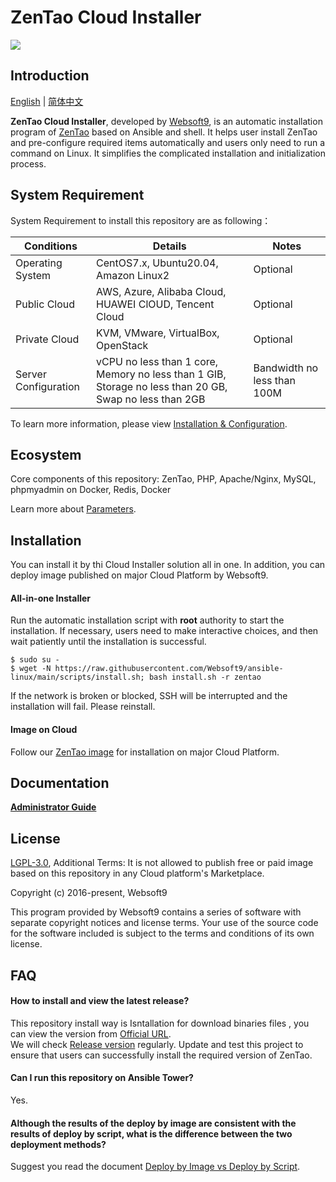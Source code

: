 # ZenTao Cloud Installer

![](https://libs.websoft9.com/common/websott9-cloud-installer.png) 

## Introduction

[English](/README.md) | [简体中文](/README-zh.md)  

**ZenTao Cloud Installer**, developed by [Websoft9](https://www.websoft9.com), is an automatic installation program of [ZenTao](https://www.zentao.net/) based on Ansible and shell. It helps user install ZenTao and pre-configure required items automatically and users only need to run a command on Linux. It simplifies the complicated installation and initialization process.  

## System Requirement

System Requirement to install this repository are as following：

| Conditions       | Details                               | Notes                |
| ------------------- | --------------------------------| -------------------- |
| Operating System   | CentOS7.x, Ubuntu20.04, Amazon Linux2 | Optional                 |
| Public Cloud     | AWS, Azure, Alibaba Cloud, HUAWEI ClOUD, Tencent Cloud    | Optional                 |
| Private Cloud     | KVM, VMware, VirtualBox, OpenStack    | Optional                 |
| Server Configuration | vCPU no less than 1 core, Memory no less than 1 GIB, Storage no less than 20 GB, Swap no less than 2GB |Bandwidth no less than 100M|

To learn more information, please view [Installation & Configuration](https://www.zentao.net/ask/4573.html).

## Ecosystem

Core components of this repository: ZenTao, PHP, Apache/Nginx, MySQL, phpmyadmin on Docker, Redis, Docker

Learn more about [Parameters](/docs/stack-components.md).

## Installation

You can install it by thi Cloud Installer solution all in one. In addition, you can deploy image published on major Cloud Platform by Websoft9.

#### All-in-one Installer

Run the automatic installation script with **root** authority to start the installation. If necessary, users need to make interactive choices, and then wait patiently until the installation is successful.

```
$ sudo su -
$ wget -N https://raw.githubusercontent.com/Websoft9/ansible-linux/main/scripts/install.sh; bash install.sh -r zentao
```

If the network is broken or blocked, SSH will be interrupted and the installation will fail. Please reinstall.

#### Image on Cloud 

Follow our [ZenTao image](https://apps.websoft9.com/zentao) for installation on major Cloud Platform.

## Documentation

**[Administrator Guide](https://support.websoft9.com/docs/zentao)** 

## License

[LGPL-3.0](/License.md), Additional Terms: It is not allowed to publish free or paid image based on this repository in any Cloud platform's Marketplace.

Copyright (c) 2016-present, Websoft9

This program provided by Websoft9 contains a series of software with separate copyright notices and license terms. Your use of the source code for the software included is subject to the terms and conditions of its own license.

## FAQ

#### How to install and view the latest release?

This repository install way is Isntallation for download binaries files , you can  view the version from [Official URL](https://www.zentao.net/index.html).  
We will check [Release version](https://github.com/Websoft9/ansible-zentao/releases) regularly. Update and test this project to ensure that users can successfully install the required version of ZenTao.

#### Can I run this repository on Ansible Tower? 

Yes.

#### Although the results of the deploy by image are consistent with the results of deploy by script, what is the difference between the two deployment methods?

Suggest you read the document [Deploy by Image vs Deploy by Script](https://support.websoft9.com/docs/faq/bz-product.html#deployment-comparison).

